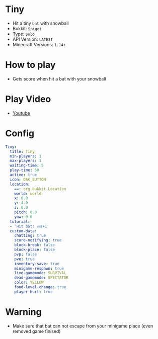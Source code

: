 # Tiny
- Hit a tiny `bat` with snowball
- Bukkit: `Spigot` 
- Type: `Solo`
- API Version: `LATEST`
- Minecraft Versions: `1.14+`

# How to play
- Gets score when hit a bat with your snowball

# Play Video
- [Youtube](https://www.youtube.com/watch?v=wA10tNRT0cU)

# Config
```yaml
Tiny:
  title: Tiny
  min-players: 1
  max-players: 1
  waiting-time: 5
  play-time: 60
  active: true
  icon: OAK_BUTTON
  location:
    ==: org.bukkit.Location
    world: world
    x: 0.0
    y: 4.0
    z: 0.0
    pitch: 0.0
    yaw: 0.0
  tutorial:
  - 'Hit bat: ยงa+1'
  custom-data:
    chatting: true
    score-notifying: true
    block-break: false
    block-place: false
    pvp: false
    pve: true
    inventory-save: true
    minigame-respawn: true
    live-gamemode: SURVIVAL
    dead-gamemode: SPECTATOR
    color: YELLOW
    food-level-change: true
    player-hurt: true
```

# Warning
- Make sure that bat can not escape from your minigame place (even removed game finised)